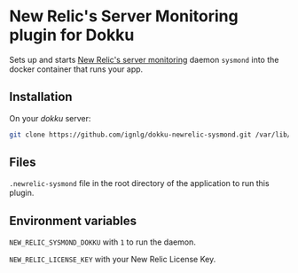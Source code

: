 # New Relic's Server Monitoring plugin for Dokku

Sets up and starts [New Relic's server monitoring](http://newrelic.com/server-monitoring) daemon `sysmond` into the docker container that runs your app.

## Installation

On your _dokku_ server:
```sh
git clone https://github.com/ignlg/dokku-newrelic-sysmond.git /var/lib/dokku/plugins/newrelic-sysmond
```

## Files

`.newrelic-sysmond` file in the root directory of the application to run this plugin.

## Environment variables

`NEW_RELIC_SYSMOND_DOKKU` with `1` to run the daemon.

`NEW_RELIC_LICENSE_KEY` with your New Relic License Key.
